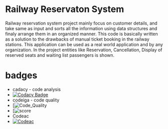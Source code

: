 # Railway Reservaton System
 Railway reservation system project mainly focus on customer details, and take same as input and sorts all the information using data structures and finaly arrange them in an organized manner. This code is basically written as a solution to the drawbacks of manual ticket booking in the railway stations. This application can be used as a real world application and by any organization. In the project entities like Reservation, Cancellation, Display of reserved seats and waiting list passengers is shown.

# badges
* cadacy - code analysis
* [![Codacy Badge](https://app.codacy.com/project/badge/Grade/20d995cdee5d44a08beab16c4cb0bc7e)](https://www.codacy.com/gh/ricknarc/M1_C.projectMarch2022/dashboard?utm_source=github.com&amp;utm_medium=referral&amp;utm_content=ricknarc/M1_C.projectMarch2022&amp;utm_campaign=Badge_Grade)
* codeiga - code quality
* [![Code_Quality](https://api.codiga.io/project/32465/status/svg)
*  [![score](https://api.codiga.io/project/32465/score/svg)
* Codeac
* [![Codeac](https://static.codeac.io/badges/2-476152339.svg "Codeac")](https://app.codeac.io/github/ricknarc/M1_C.projectMarch2022)

